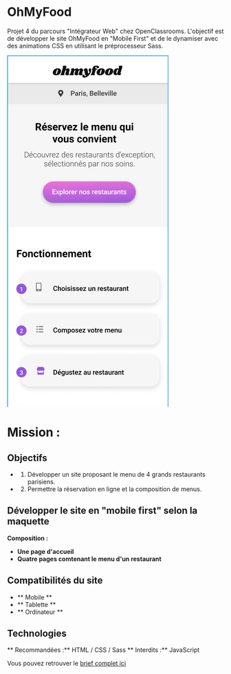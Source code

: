 # OhMyFood 

Projet 4 du parcours "Intégrateur Web" chez OpenClassrooms. 
L'objectif est de développer le site OhMyFood en "Mobile First" et de le dynamiser avec des animations CSS en utilisant le préprocesseur Sass.

![screenshot du site](./ressources/OhMyFood.png)

# Mission :

## Objectifs
- 1. Développer un site proposant le menu de 4 grands restaurants parisiens.
- 2. Permettre la réservation en ligne et la composition de menus.

## Développer le site en "mobile first" selon la maquette
**Composition :** 
- **Une page d'accueil**
- **Quatre pages comtenant le menu d'un restaurant**

## Compatibilités du site
- ** Mobile **
- ** Tablette **
- ** Ordinateur **

## Technologies 
** Recommandées :** HTML / CSS / Sass
** Interdits :** JavaScript

Vous pouvez retrouver le [brief complet ici](https://github.com/Matthieu83600/OhMyFood/blob/main/ressources/Brief%2Bcr%C3%A9atif%2Bsite%2BOhmyfood.pdf)